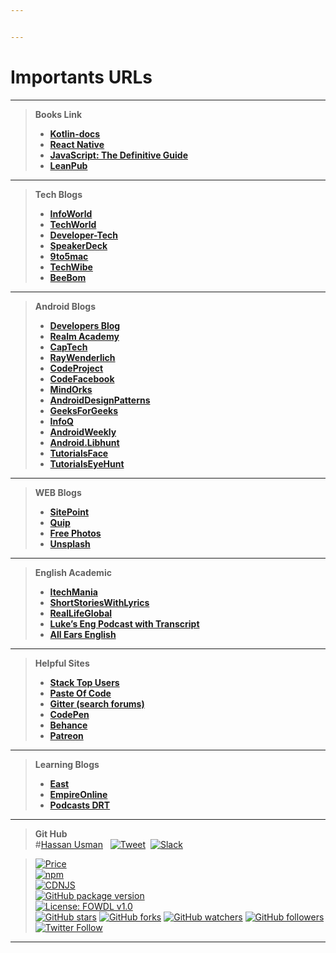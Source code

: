 ```yaml
---


---
```


<h1 id="importants-urls">Importants URLs</h1>
<hr>
<blockquote>
<p><strong>Books Link</strong></p>
<ul>
<li><a href="https://kotlinlang.org/docs/kotlin-docs.pdf"> <strong>Kotlin-docs</strong></a></li>
<li><a href="https://facebook.github.io/react-native/docs/getting-started.html"> <strong>React Native</strong></a></li>
<li><a href="ftp://ftp.micronet-rostov.ru/linux-support/books/programming/JavaScript/%5BO%60Reilly%5D%20-%20JavaScript.%20The%20Definitive%20Guide,%206th%20ed.%20-%20%5BFlanagan%5D.pdf"> <strong>JavaScript: The Definitive Guide</strong></a></li>
<li><a href="https://leanpub.com/"> <strong>LeanPub</strong></a></li>
</ul>
</blockquote>
<hr>
<blockquote>
<p><strong>Tech Blogs</strong></p>
<ul>
<li><a href="https://www.infoworld.com/"> <strong>InfoWorld</strong></a></li>
<li><a href="https://www.techworld.com"> <strong>TechWorld</strong></a></li>
<li><a href="https://www.developer-tech.com/"> <strong>Developer-Tech</strong></a></li>
<li><a href="https://speakerdeck.com/"> <strong>SpeakerDeck</strong></a></li>
<li><a href="https://9to5mac.com/"> <strong>9to5mac</strong></a></li>
<li><a href="https://www.techwibe.com/"> <strong>TechWibe</strong></a></li>
<li><a href="https://beebom.com/"> <strong>BeeBom</strong></a></li>
</ul>
</blockquote>
<hr>
<blockquote>
<p><strong>Android Blogs</strong></p>
<ul>
<li><a href="https://android-developers.googleblog.com/"> <strong>Developers Blog</strong></a></li>
<li><a href="https://academy.realm.io/section/android/"> <strong>Realm Academy</strong></a></li>
<li><a href="https://www.captechconsulting.com/search#sort=relevancy"> <strong>CapTech</strong></a></li>
<li><a href="https://www.raywenderlich.com/"> <strong>RayWenderlich</strong></a></li>
<li><a href="https://www.codeproject.com/Tags/Android"> <strong>CodeProject</strong></a></li>
<li><a href="https://code.facebook.com/android/"> <strong>CodeFacebook</strong></a></li>
<li><a href="https://blog.mindorks.com/tagged/android"> <strong>MindOrks</strong></a></li>
<li><a href="http://www.androiddesignpatterns.com/"> <strong>AndroidDesignPatterns</strong></a></li>
<li><a href="http://www.geeksforgeeks.org"> <strong>GeeksForGeeks</strong></a></li>
<li><a href="https://www.infoq.com/"> <strong>InfoQ</strong></a></li>
<li><a href="http://androidweekly.net/"> <strong>AndroidWeekly</strong></a></li>
<li><a href="https://android.libhunt.com/"> <strong>Android.Libhunt</strong></a></li>
<li><a href="http://www.tutorialsface.com/"> <strong>TutorialsFace</strong></a></li>
<li><a href="https://tutorial.eyehunt.in/"> <strong>TutorialsEyeHunt</strong></a></li>
</ul>
</blockquote>
<hr>
<blockquote>
<p><strong>WEB Blogs</strong></p>
<ul>
<li><a href="https://www.sitepoint.com/"> <strong>SitePoint</strong></a></li>
<li><a href="https://quip.com"> <strong>Quip</strong></a></li>
<li><a href="https://www.pexels.com"> <strong>Free Photos</strong></a></li>
<li><a href="https://unsplash.com/"> <strong>Unsplash</strong></a></li>
</ul>
</blockquote>
<hr>
<blockquote>
<p><strong>English Academic</strong></p>
<ul>
<li><a href="http://www.itechmania.com/100-famous-urdu-proverbs-with-roman-urdu-and-english-translation/"> <strong>ItechMania</strong></a></li>
<li><a href="http://listentogenius.com"> <strong>ShortStoriesWithLyrics</strong></a></li>
<li><a href="https://reallifeglobal.com/"> <strong>RealLifeGlobal</strong></a></li>
<li><a href="https://teacherluke.co.uk/"> <strong>Luke’s Eng Podcast with Transcript</strong></a></li>
<li><a href="https://allears.lpages.co/secrets-new-homepage-opt-in/"> <strong>All Ears English</strong></a></li>
</ul>
</blockquote>
<hr>
<blockquote>
<p><strong>Helpful Sites</strong></p>
<ul>
<li><a href="https://stackexchange.com/leagues/1/alltime/stackoverflow"> <strong>Stack Top Users</strong></a></li>
<li><a href="https://paste.ofcode.org/"> <strong>Paste Of Code</strong></a></li>
<li><a href="https://gitter.im/"> <strong>Gitter (search forums)</strong></a></li>
<li><a href="https://codepen.io/"> <strong>CodePen</strong></a></li>
<li><a href="www.behance.net/"> <strong>Behance</strong></a></li>
<li><a href="https://www.patreon.com/"> <strong>Patreon</strong></a></li>
</ul>
</blockquote>
<hr>
<blockquote>
<p><strong>Learning Blogs</strong></p>
<ul>
<li><a href="https://east.education/"> <strong>East</strong></a></li>
<li><a href="https://www.empireonline.com/"> <strong>EmpireOnline</strong></a></li>
<li><a href="https://drt.fm/"> <strong>Podcasts DRT</strong></a></li>
</ul>
</blockquote>
<hr>
<blockquote>
<p><strong>Git Hub</strong><br>
#<a href="https://www.learnyandroid.blogspot.com">Hassan Usman</a> &nbsp; <a href="https://twitter.com/intent/tweet?text=Get%20over%20170%20free%20design%20blocks%20based%20on%20Bootstrap%204&amp;url=https://www.learnyandroid.blogspot.com&amp;via=froala&amp;hashtags=bootstrap,design,templates,blocks,developers"><img src="https://img.shields.io/twitter/url/http/shields.io.svg?style=social" alt="Tweet"></a> &nbsp;<a href="https://froala-design-blocks-slack.herokuapp.com/"><img src="https://froala-design-blocks-slack.herokuapp.com/badge.svg" alt="Slack"></a></p>
</blockquote>
<blockquote>
<p><a href="https://github.com/froala/design-blocks/blob/master/LICENSE"><img src="https://img.shields.io/badge/price-FREE-0098f7.svg" alt="Price"></a><br>
<a href="https://www.npmjs.com/package/froala-design-blocks"><img src="https://img.shields.io/npm/v/froala-design-blocks.svg?colorB=brightgreen" alt="npm"></a><br>
<a href="https://cdnjs.com/libraries/froala-design-blocks"><img src="https://img.shields.io/cdnjs/v/froala-design-blocks.svg" alt="CDNJS"></a><br>
<a href="https://github.com/froala/design-blocks"><img src="https://img.shields.io/github/package-json/v/froala/design-blocks.svg" alt="GitHub package version"></a><br>
<a href="https://github.com/froala/design-blocks/blob/master/LICENSE"><img src="https://img.shields.io/badge/license-FOWDL-blue.svg" alt="License: FOWDL v1.0"></a><br>
<a href="https://github.com/nisrulz/android-tips-tricks"><img src="https://img.shields.io/github/stars/nisrulz/android-tips-tricks.svg?style=social&amp;label=Star" alt="GitHub stars"></a> <a href="https://github.com/nisrulz/android-tips-tricks/fork"><img src="https://img.shields.io/github/forks/nisrulz/android-tips-tricks.svg?style=social&amp;label=Fork" alt="GitHub forks"></a> <a href="https://github.com/nisrulz/android-tips-tricks"><img src="https://img.shields.io/github/watchers/nisrulz/android-tips-tricks.svg?style=social&amp;label=Watch" alt="GitHub watchers"></a> <a href="https://github.com/nisrulz/android-tips-tricks"><img src="https://img.shields.io/github/followers/nisrulz.svg?style=social&amp;label=Follow" alt="GitHub followers"></a><br>
<a href="https://twitter.com/nisrulz"><img src="https://img.shields.io/twitter/follow/nisrulz.svg?style=social" alt="Twitter Follow"></a></p>
</blockquote>
<hr>

